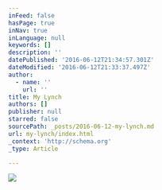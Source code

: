 ```yaml
---
inFeed: false
hasPage: true
inNav: true
inLanguage: null
keywords: []
description: ''
datePublished: '2016-06-12T21:34:57.301Z'
dateModified: '2016-06-12T21:33:37.497Z'
author:
  - name: ''
    url: ''
title: My Lynch
authors: []
publisher: null
starred: false
sourcePath: _posts/2016-06-12-my-lynch.md
url: my-lynch/index.html
_context: 'http://schema.org'
_type: Article

---
```

![](https://s3-us-west-2.amazonaws.com/the-grid-img/p/7cd9fba999f0107198fb11a6af37df82ecb09199.jpg)